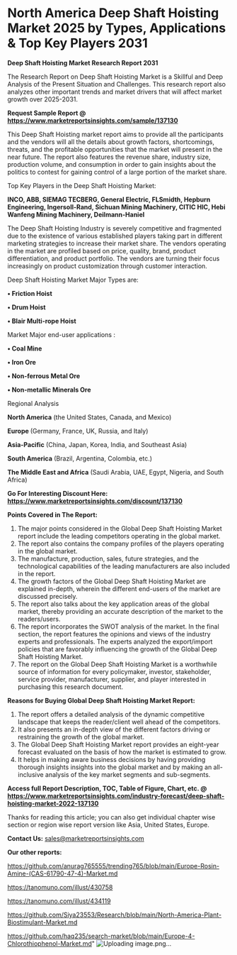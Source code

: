 # North America Deep Shaft Hoisting Market 2025 by Types, Applications & Top Key Players 2031

<strong>Deep Shaft Hoisting Market Research Report 2031</strong>

The Research Report on Deep Shaft Hoisting Market is a Skillful and Deep Analysis of the Present Situation and Challenges. This research report also analyzes other important trends and market drivers that will affect market growth over 2025-2031.

<strong>Request Sample Report @ <a href=https://www.marketreportsinsights.com/sample/137130>https://www.marketreportsinsights.com/sample/137130</a></strong>

This Deep Shaft Hoisting market report aims to provide all the participants and the vendors will all the details about growth factors, shortcomings, threats, and the profitable opportunities that the market will present in the near future. The report also features the revenue share, industry size, production volume, and consumption in order to gain insights about the politics to contest for gaining control of a large portion of the market share.

Top Key Players in the Deep Shaft Hoisting Market:

<strong>INCO, ABB, SIEMAG TECBERG, General Electric, FLSmidth, Hepburn Engineering, Ingersoll-Rand, Sichuan Mining Machinery, CITIC HIC, Hebi Wanfeng Mining Machinery, Deilmann-Haniel</strong>

The Deep Shaft Hoisting Industry is severely competitive and fragmented due to the existence of various established players taking part in different marketing strategies to increase their market share. The vendors operating in the market are profiled based on price, quality, brand, product differentiation, and product portfolio. The vendors are turning their focus increasingly on product customization through customer interaction.

Deep Shaft Hoisting Market Major Types are:

<strong>• Friction Hoist

• Drum Hoist

• Blair Multi-rope Hoist</strong>

Market Major end-user applications :

<strong>• Coal Mine

• Iron Ore

• Non-ferrous Metal Ore

• Non-metallic Minerals Ore</strong>

Regional Analysis

</u><strong><b>North America</b></strong> (the United States, Canada, and Mexico)

<strong><b>Europe </b></strong>(Germany, France, UK, Russia, and Italy)

<strong><b>Asia-Pacific</b></strong> (China, Japan, Korea, India, and Southeast Asia)

<strong><b>South America</b></strong> (Brazil, Argentina, Colombia, etc.)

<strong><b>The Middle East and Africa</b></strong> (Saudi Arabia, UAE, Egypt, Nigeria, and South Africa)

<strong>Go For Interesting Discount Here: <a href=https://www.marketreportsinsights.com/discount/137130>https://www.marketreportsinsights.com/discount/137130</a></strong>

<strong>Points Covered in The Report:</strong>
<ol>
  <li>The major points considered in the Global Deep Shaft Hoisting Market report include the leading competitors operating in the global market.</li>
  <li>The report also contains the company profiles of the players operating in the global market.</li>
  <li>The manufacture, production, sales, future strategies, and the technological capabilities of the leading manufacturers are also included in the report.</li>
  <li>The growth factors of the Global Deep Shaft Hoisting Market are explained in-depth, wherein the different end-users of the market are discussed precisely.</li>
  <li>The report also talks about the key application areas of the global market, thereby providing an accurate description of the market to the readers/users.</li>
  <li>The report incorporates the SWOT analysis of the market. In the final section, the report features the opinions and views of the industry experts and professionals. The experts analyzed the export/import policies that are favorably influencing the growth of the Global Deep Shaft Hoisting Market.</li>
  <li>The report on the Global Deep Shaft Hoisting Market is a worthwhile source of information for every policymaker, investor, stakeholder, service provider, manufacturer, supplier, and player interested in purchasing this research document.</li>
</ol>
<strong>Reasons for Buying Global Deep Shaft Hoisting Market Report:</strong>

<ol>
  <li>The report offers a detailed analysis of the dynamic competitive landscape that keeps the reader/client well ahead of the competitors.</li>
  <li>It also presents an in-depth view of the different factors driving or restraining the growth of the global market.</li>
  <li>The Global Deep Shaft Hoisting Market report provides an eight-year forecast evaluated on the basis of how the market is estimated to grow.</li>
  <li>It helps in making aware business decisions by having providing thorough insights insights into the global market and by making an all-inclusive analysis of the key market segments and sub-segments.</li>
</ol>
<strong>Access full Report Description, TOC, Table of Figure, Chart, etc. @ <a href=https://www.marketreportsinsights.com/industry-forecast/deep-shaft-hoisting-market-2022-137130>https://www.marketreportsinsights.com/industry-forecast/deep-shaft-hoisting-market-2022-137130</a></strong>


Thanks for reading this article; you can also get individual chapter wise section or region wise report version like Asia, United States, Europe.

<strong>Contact Us:</strong>
sales@marketreportsinsights.com

<strong>Our other reports:</strong>

<a href=https://github.com/anurag765555/trending765/blob/main/Europe-Rosin-Amine-(CAS-61790-47-4)-Market.md>https://github.com/anurag765555/trending765/blob/main/Europe-Rosin-Amine-(CAS-61790-47-4)-Market.md</a>

<a href=https://tanomuno.com/illust/430758>https://tanomuno.com/illust/430758</a>

<a href=https://tanomuno.com/illust/434119>https://tanomuno.com/illust/434119</a>

<a href=https://github.com/Siya23553/Research/blob/main/North-America-Plant-Biostimulant-Market.md>https://github.com/Siya23553/Research/blob/main/North-America-Plant-Biostimulant-Market.md</a>

<a href=https://github.com/haq235/search-market/blob/main/Europe-4-Chlorothiophenol-Market.md>https://github.com/haq235/search-market/blob/main/Europe-4-Chlorothiophenol-Market.md</a>"
![Uploading image.png…]()
